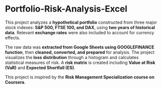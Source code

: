 # Portfolio-Risk-Analysis-Excel

This project analyzes a **hypothetical portfolio** constructed from three major stock indexes: **S&P 500, FTSE 100, and DAX**, using **two years of historical data**. Relevant **exchange rates** were also included to account for currency effects.  

The raw data was **extracted from Google Sheets using GOOGLEFINANCE function**, then **cleaned, converted, and prepared** for analysis. The project visualizes the **loss distribution** through a histogram and calculates statistical measures of risk. A **risk matrix** is created including **Value at Risk (VaR)** and **Expected Shortfall (ES)**.

This project is inspired by the **Risk Management Specialization course on Coursera**.
